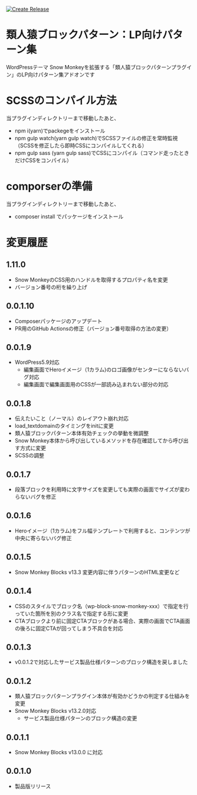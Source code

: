 [![Create Release](https://github.com/m-g-n/ruijinen-plugin_block-patterns--r002-lp/actions/workflows/release.yml/badge.svg)](https://github.com/m-g-n/ruijinen-plugin_block-patterns--r002-lp/actions/workflows/release.yml)

# 類人猿ブロックパターン：LP向けパターン集
WordPressテーマ Snow Monkeyを拡張する「類人猿ブロックパターンプラグイン」のLP向けパターン集アドオンです

# SCSSのコンパイル方法

当プラグインディレクトリーまで移動したあと、

- npm i(yarn)でpackegeをインストール
- npm gulp watch(yarn gulp watch)でSCSSファイルの修正を常時監視（SCSSを修正したら即時CSSにコンパイルしてくれる）
- npm gulp sass (yarn gulp sass)でCSSにコンパイル（コマンド走ったときだけCSSをコンパイル）

# comporserの準備

当プラグインディレクトリーまで移動したあと、

- composer install でパッケージをインストール

# 変更履歴
## 1.11.0
- Snow MonkeyのCSS用のハンドルを取得するプロパティ名を変更
- バージョン番号の桁を繰り上げ

## 0.0.1.10
- Composerパッケージのアップデート
- PR用のGitHub Actionsの修正（バージョン番号取得の方法の変更）

## 0.0.1.9
- WordPress5.9対応
	- 編集画面でHeroイメージ（1カラム)のロゴ画像がセンターにならないバグ対応
	- 編集画面で編集画面用のCSSが一部読み込まれない部分の対応

## 0.0.1.8
- 伝えたいこと（ノーマル）のレイアウト崩れ対応
- load_textdomainのタイミングをinitに変更
- 類人猿ブロックパターン本体有効チェックの挙動を微調整
- Snow Monkey本体から呼び出しているメソッドを存在確認してから呼び出す方式に変更
- SCSSの調整

## 0.0.1.7
- 段落ブロックを利用時に文字サイズを変更しても実際の画面でサイズが変わらないバグを修正

## 0.0.1.6
- Heroイメージ（1カラム)をフル幅テンプレートで利用すると、コンテンツが中央に寄らないバグ修正

## 0.0.1.5
- Snow Monkey Blocks v13.3 変更内容に伴うパターンのHTML変更など

## 0.0.1.4
- CSSのスタイルでブロック名（wp-block-snow-monkey-xxx）で指定を行っていた箇所を別のクラス名で指定する形に変更
- CTAブロックより前に固定CTAブロックがある場合、実際の画面でCTA画面の後ろに固定CTAが回ってしまう不具合を対応

## 0.0.1.3
- v0.0.1.2で対応したサービス製品仕様パターンのブロック構造を戻しました

## 0.0.1.2
- 類人猿ブロックパターンプラグイン本体が有効かどうかの判定する仕組みを変更
- Snow Monkey Blocks v13.2.0対応
	- サービス製品仕様パターンのブロック構造の変更

## 0.0.1.1
- Snow Monkey Blocks v13.0.0 に対応

## 0.0.1.0
- 製品版リリース
